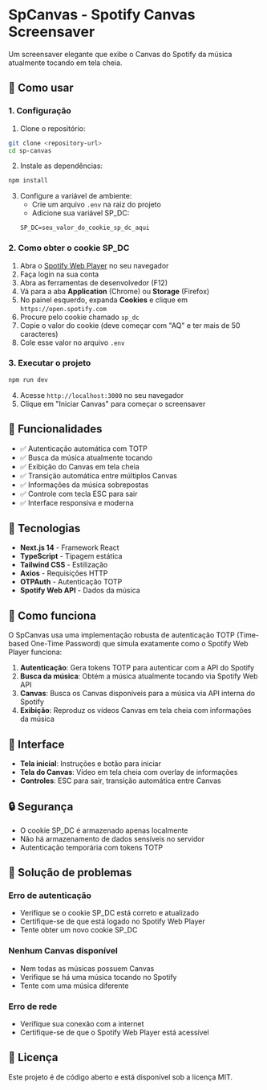 # SpCanvas - Spotify Canvas Screensaver

Um screensaver elegante que exibe o Canvas do Spotify da música atualmente tocando em tela cheia.

## 🚀 Como usar

### 1. Configuração

1. Clone o repositório:
```bash
git clone <repository-url>
cd sp-canvas
```

2. Instale as dependências:
```bash
npm install
```

3. Configure a variável de ambiente:
   - Crie um arquivo `.env` na raiz do projeto
   - Adicione sua variável SP_DC:
   ```
   SP_DC=seu_valor_do_cookie_sp_dc_aqui
   ```

### 2. Como obter o cookie SP_DC

1. Abra o [Spotify Web Player](https://open.spotify.com) no seu navegador
2. Faça login na sua conta
3. Abra as ferramentas de desenvolvedor (F12)
4. Vá para a aba **Application** (Chrome) ou **Storage** (Firefox)
5. No painel esquerdo, expanda **Cookies** e clique em `https://open.spotify.com`
6. Procure pelo cookie chamado `sp_dc`
7. Copie o valor do cookie (deve começar com "AQ" e ter mais de 50 caracteres)
8. Cole esse valor no arquivo `.env`

### 3. Executar o projeto

```bash
npm run dev
```

4. Acesse `http://localhost:3000` no seu navegador
5. Clique em "Iniciar Canvas" para começar o screensaver

## 🎯 Funcionalidades

- ✅ Autenticação automática com TOTP
- ✅ Busca da música atualmente tocando
- ✅ Exibição do Canvas em tela cheia
- ✅ Transição automática entre múltiplos Canvas
- ✅ Informações da música sobrepostas
- ✅ Controle com tecla ESC para sair
- ✅ Interface responsiva e moderna

## 🔧 Tecnologias

- **Next.js 14** - Framework React
- **TypeScript** - Tipagem estática
- **Tailwind CSS** - Estilização
- **Axios** - Requisições HTTP
- **OTPAuth** - Autenticação TOTP
- **Spotify Web API** - Dados da música

## 📱 Como funciona

O SpCanvas usa uma implementação robusta de autenticação TOTP (Time-based One-Time Password) que simula exatamente como o Spotify Web Player funciona:

1. **Autenticação**: Gera tokens TOTP para autenticar com a API do Spotify
2. **Busca da música**: Obtém a música atualmente tocando via Spotify Web API
3. **Canvas**: Busca os Canvas disponíveis para a música via API interna do Spotify
4. **Exibição**: Reproduz os vídeos Canvas em tela cheia com informações da música

## 🎨 Interface

- **Tela inicial**: Instruções e botão para iniciar
- **Tela do Canvas**: Vídeo em tela cheia com overlay de informações
- **Controles**: ESC para sair, transição automática entre Canvas

## 🔒 Segurança

- O cookie SP_DC é armazenado apenas localmente
- Não há armazenamento de dados sensíveis no servidor
- Autenticação temporária com tokens TOTP

## 🐛 Solução de problemas

### Erro de autenticação
- Verifique se o cookie SP_DC está correto e atualizado
- Certifique-se de que está logado no Spotify Web Player
- Tente obter um novo cookie SP_DC

### Nenhum Canvas disponível
- Nem todas as músicas possuem Canvas
- Verifique se há uma música tocando no Spotify
- Tente com uma música diferente

### Erro de rede
- Verifique sua conexão com a internet
- Certifique-se de que o Spotify Web Player está acessível

## 📄 Licença

Este projeto é de código aberto e está disponível sob a licença MIT.

